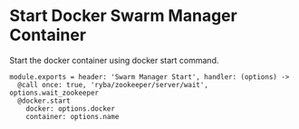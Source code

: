
# Start Docker Swarm Manager Container

Start the docker container using docker start command.

    module.exports = header: 'Swarm Manager Start', handler: (options) ->
      @call once: true, 'ryba/zookeeper/server/wait', options.wait_zookeeper
      @docker.start
        docker: options.docker
        container: options.name
